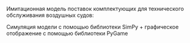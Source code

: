 Имитационная модель поставок комплектующих для технического обслуживания воздушных судов:

Симуляция модели с помощью библиотеки SimPy + графическое отображение с помощью библиотеки PyGame
